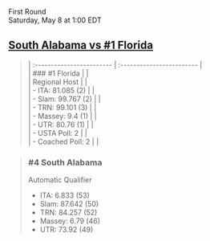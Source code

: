 First Round  
Saturday, May 8 at 1:00 EDT
## [South Alabama vs #1 Florida](https://www.ncaa.com/game/5833370) 

> | :------------------------ | :------------------------ |  
> | ### #1 Florida            | |  
> | Regional Host             | |  
> | - ITA: 81.085 (2)         | |  
> | - Slam: 99.767 (2)        | |  
> | - TRN: 99.101 (3)         | |  
> | - Massey: 9.4 (1)         | |  
> | - UTR: 80.76 (1)          | |  
> | - USTA Poll: 2            | |  
> | - Coached Poll: 2         | |  

> ### #4 South Alabama  
> Automatic Qualifier  
> - ITA: 6.833 (53)  
> - Slam: 87.642 (50)  
> - TRN: 84.257 (52)  
> - Massey: 6.79 (46)  
> - UTR: 73.92 (49)  